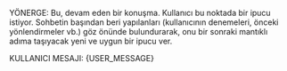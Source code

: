 YÖNERGE: Bu, devam eden bir konuşma. Kullanıcı bu noktada bir ipucu istiyor. Sohbetin başından beri yapılanları (kullanıcının denemeleri, önceki yönlendirmeler vb.) göz önünde bulundurarak, onu bir sonraki mantıklı adıma taşıyacak yeni ve uygun bir ipucu ver.

KULLANICI MESAJI:
{USER_MESSAGE}
